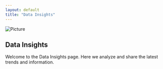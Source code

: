 ```yaml
---
layout: default
title: "Data Insights"
---
```

<div class="image-container">
  <img src="{{ 'assets/images/data-insights.jfif' | relative_url }}" alt="Picture">
</div>

<h2>Data Insights</h2>
<p>Welcome to the Data Insights page. Here we analyze and share the latest trends and information.</p>

<!-- You can add content, charts, or other data here -->
